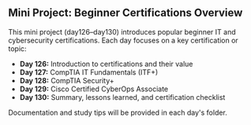 ## Mini Project: Beginner Certifications Overview

This mini project (day126–day130) introduces popular beginner IT and cybersecurity certifications. Each day focuses on a key certification or topic:

- **Day 126:** Introduction to certifications and their value
- **Day 127:** CompTIA IT Fundamentals (ITF+)
- **Day 128:** CompTIA Security+
- **Day 129:** Cisco Certified CyberOps Associate
- **Day 130:** Summary, lessons learned, and certification checklist

Documentation and study tips will be provided in each day's folder.
